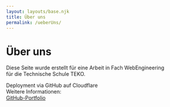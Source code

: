 ```yaml
---
layout: layouts/base.njk
title: Über uns
permalink: /ueberUns/
---
```


# Über uns
Diese Seite wurde erstellt für eine Arbeit in Fach WebEngineering  
für die Technische Schule TEKO.
  
Deployment via GitHub auf Cloudflare  
Weitere Informationen:  
[GitHub-Portfolio](https://github.com/dasabnormale/Portfolio)